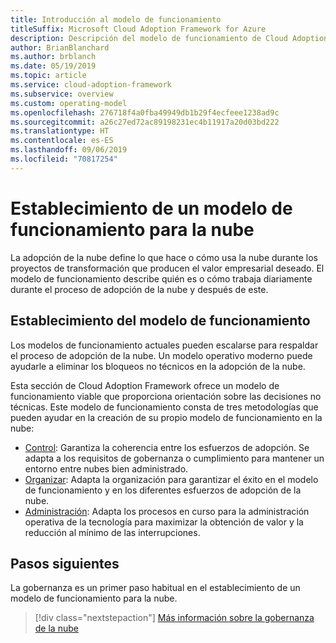```yaml
---
title: Introducción al modelo de funcionamiento
titleSuffix: Microsoft Cloud Adoption Framework for Azure
description: Descripción del modelo de funcionamiento de Cloud Adoption Framework.
author: BrianBlanchard
ms.author: brblanch
ms.date: 05/19/2019
ms.topic: article
ms.service: cloud-adoption-framework
ms.subservice: overview
ms.custom: operating-model
ms.openlocfilehash: 276718f4a0fba49949db1b29f4ecfeee1238ad9c
ms.sourcegitcommit: a26c27ed72ac89198231ec4b11917a20d03bd222
ms.translationtype: HT
ms.contentlocale: es-ES
ms.lasthandoff: 09/06/2019
ms.locfileid: "70817254"
---
```

# <a name="establish-an-operating-model-for-the-cloud"></a>Establecimiento de un modelo de funcionamiento para la nube

La adopción de la nube define lo que hace o cómo usa la nube durante los proyectos de transformación que producen el valor empresarial deseado. El modelo de funcionamiento describe quién es o cómo trabaja diariamente durante el proceso de adopción de la nube y después de este.

## <a name="establish-your-operating-model"></a>Establecimiento del modelo de funcionamiento

Los modelos de funcionamiento actuales pueden escalarse para respaldar el proceso de adopción de la nube. Un modelo operativo moderno puede ayudarle a eliminar los bloqueos no técnicos en la adopción de la nube.

Esta sección de Cloud Adoption Framework ofrece un modelo de funcionamiento viable que proporciona orientación sobre las decisiones no técnicas. Este modelo de funcionamiento consta de tres metodologías que pueden ayudar en la creación de su propio modelo de funcionamiento en la nube:

- [Control](../governance/index.md): Garantiza la coherencia entre los esfuerzos de adopción. Se adapta a los requisitos de gobernanza o cumplimiento para mantener un entorno entre nubes bien administrado.
- [Organizar](../organization/index.md): Adapta la organización para garantizar el éxito en el modelo de funcionamiento y en los diferentes esfuerzos de adopción de la nube.
- [Administración](../operations/index.md): Adapta los procesos en curso para la administración operativa de la tecnología para maximizar la obtención de valor y la reducción al mínimo de las interrupciones.

## <a name="next-steps"></a>Pasos siguientes

La gobernanza es un primer paso habitual en el establecimiento de un modelo de funcionamiento para la nube.

> [!div class="nextstepaction"]
> [Más información sobre la gobernanza de la nube](../governance/index.md)
